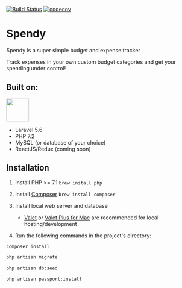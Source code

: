 <a href="https://travis-ci.com/rosstafarian/spendy"><img src="https://img.shields.io/travis/rosstafarian/spendy/master.svg?style=for-the-badge" alt="Build Status"></a>
<a href="https://codecov.io/gh/rosstafarian/spendy"><img src="https://img.shields.io/codecov/c/github/rosstafarian/spendy/master.svg?style=for-the-badge" alt="codecov"></a>

# Spendy

Spendy is a super simple budget and expense tracker

Track expenses in your own custom budget categories and get your spending under control!

## Built on:

<img src="https://laravel.com/assets/img/components/logo-laravel.svg" height="60px">

* Laravel 5.6
* PHP 7.2
* MySQL (or database of your choice)
* ReactJS/Redux (coming soon)

## Installation

1. Install PHP >= 7.1 `brew install php`
2. Install [Composer](https://getcomposer.org/) `brew install composer`
3. Install local web server and database
    * [Valet](https://laravel.com/docs/5.6/valet) or [Valet Plus for Mac](https://github.com/weprovide/valet-plus#installation)
are recommended for local hosting/development

4. Run the following commands in the project's directory:

```bash
composer install
```
```bash
php artisan migrate
```
```bash
php artisan db:seed
```
```bash
php artisan passport:install
```
